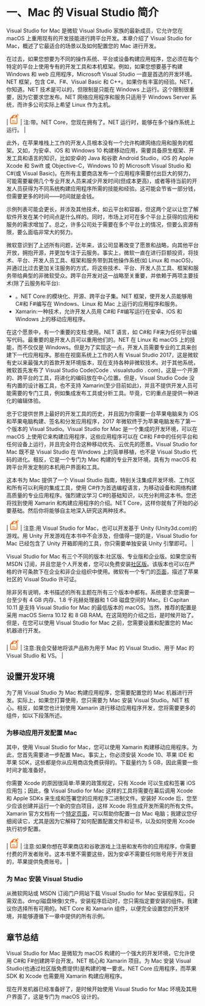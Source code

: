 # 一、Mac 的 Visual Studio 简介

Visual Studio for Mac 是微软 Visual Studio 家族的最新成员，它允许您在 macOS 上重用现有的开发技能进行跨平台开发。本章介绍了 Visual Studio for Mac，概述了它最适合的场景以及如何配置您的 Mac 进行开发。

在过去，如果您想要为不同的操作系统、平台或设备构建应用程序，您必须在每个特定的平台上使用专有的开发工具和本机框架。例如，如果您想要基于构建 Windows 和 web 应用程序，Microsoft Visual Studio 一直是首选的开发环境。NET 框架，包含 C#、F#、Visual Basic 和 C++。如果你有丰富的经验。NET，你知道。NET 技术是可以的，但限制是只能在 Windows 上运行。这个限制很重要，因为它要求您发布。NET 网络应用程序和服务只适用于 Windows Server 系统，而许多公司实际上希望 Linux 作为主机。

| ![](img/note.png) | 注:带。NET Core，您现在拥有了。NET 运行时，能够在多个操作系统上运行。 |

此外，在苹果堆栈上工作的开发人员根本没有一个允许构建网络应用和服务的框架。又如，为安卓、iOS 和 Windows 10 构建移动应用，需要具备原生框架、开发工具和语言的知识，比如安卓的 Java 和谷歌 Android Studio，iOS 的 Apple Xcode 和 Swift 或 Objective-C，Windows 10 的 Microsoft Visual Studio 和 C#(或 Visual Basic)。在所有主要商店发布一个应用程序需要付出巨大的努力，可能需要雇佣几个专业开发人员来减少开发时间(但成本更高)，或者等待当前的开发人员获得为不同系统构建应用程序所需的技能和经验。这可能会节省一部分钱，但需要更多的时间——时间就是金钱。

示例列表可能会更长，并涉及其他技术，如云平台和容器，但这两个足以让您了解软件开发在某个时间点是什么样的。同时，市场上对可在多个平台上获得的应用和服务的需求增加了。总之，许多公司处于需要在多个平台上的情况，但要么资源有限，要么面临非常大的努力。

微软意识到了上述所有问题，近年来，该公司显著改变了愿景和战略，向其他平台开放，拥抱开源，并更加专注于云服务。事实上，微软一直在进行巨额投资，将技术、平台、开发人员工具、框架和服务带到其他操作系统(如 Linux 和 macOS)，并通过比过去更加关注服务的方式，将这些技术、平台、开发人员工具、框架和服务带给典型的非微软受众。跨平台开发对这一战略至关重要，并依赖于两项主要技术(除了云服务和平台):

*   。NET Core:的模块化、开源、跨平台子集。NET 框架，使开发人员能够用 C#和 F#编写在 Windows、Linux 和 Mac 上运行的应用程序和服务。
*   Xamarin:一种技术，允许开发人员用 C#和 F#编写运行在安卓、iOS 和 Windows 上的移动应用程序。

在这个愿景中，有一个重要的支柱:使用。NET 语言，如 C#和 F#来为任何平台编写代码。最重要的是开发人员可以重用他们的。NET 在 Linux 和 macOS 上的技能，而不仅仅是 Windows。但是为了实现这一点，开发人员需要专业的工具来创建下一代应用程序。那些在视窗系统上工作的人有 Visual Studio 2017，这是微软有史以来最强大的首款开发环境版本，现在支持各种非微软技术。对于其他系统，微软首先发布了 Visual Studio Code(Code . visualstudio . com)，这是一个开源的、跨平台的工具，将进化的编码放在中心位置。但是，Visual Studio Code 没有内置的设计器工具，也不支持 Xamarin(至少目前如此)，并且不提供开发人员可能需要的专门工具，例如集成发布工具或分析工具。毕竟，它的重点是提供一种进化的编辑体验。

忠于它提供世界上最好的开发工具的历史，并且因为你需要一台苹果电脑来为 iOS 和苹果电脑构建、签名和分发应用程序，2017 年微软终于为苹果电脑发布了第一个版本的 Visual Studio。Visual Studio for Mac 是一个集成的开发环境，可以在 macOS 上使用它来构建应用程序，这些应用程序可以在 C#和 F#中的任何平台和任何设备上运行，并且完全符合这种移动优先、云优先的愿景。Visual Studio for Mac 既不是 Visual Studio 在 Windows 上的简单移植，也不是 Visual Studio 代码的进化。相反，它是一个专门为 Mac 构建的专业开发环境，具有为 macOS 和跨平台开发定制的本机用户界面和工具。

这本书为 Mac 提供了一个 Visual Studio 指南，特别关注集成开发环境、工作区和所有可以利用的集成工具，使用 C#作为首选编程语言，为移动设备和网络构建高质量的专业应用程序。强烈建议学习 C#的基础知识，以充分利用这本书。您还将找到使用 Xamarin 和构建应用程序的介绍。NET Core，这样你就有了开始的必要基础。然后你将能够自主地深入研究这两种技术。

| ![](img/note.png) | 注意:用 Visual Studio for Mac，也可以开发基于 Unity (Unity3d.com)的游戏。用 Unity 开发游戏在本书中不会涉及，但值得一提的是，Visual Studio for Mac 已经包含了 Unity 开箱即用的工具，你只需要单独安装 Unity 引擎即可。 |

Visual Studio for Mac 有三个不同的版本:社区版、专业版和企业版。如果您没有 MSDN 订阅，并且您是个人开发者，您可以免费安装[社区版](https://bit.ly/2tsuJvR)。该版本也可以在严格的许可条款下在企业和非企业组织中使用。微软有一个专门的[页面](https://www.visualstudio.com/license-terms/mlt553321)，描述了苹果社区的 Visual Studio 许可证。

除非另有说明，本书描述的所有主题在所有三个版本中都有。系统要求:您需要一台至少有 4 GB 内存、1.8 千兆赫处理器和 1 GB 磁盘空间的 Mac。El Capitan 10.11 是支持 Visual Studio for Mac 的最低版本的 macOS。当然，推荐的配置是采用 macOS Sierra 10.12 和 8 GB RAM。在这简短的介绍之后，是时候开始了。但是，在您可以使用 Visual Studio for Mac 之前，您需要设置和配置您的 Mac 机器进行开发。

| ![](img/note.png) | 注意:我会交替地将该产品称为用于 Mac 的 Visual Studio、用于 Mac 的 Visual Studio 和 VS。 |

## 设置开发环境

为了用 Visual Studio 为 Mac 构建应用程序，您需要配置您的 Mac 机器进行开发。实际上，如果您打算使用，您只需要为 Mac 安装 Visual Studio。NET 核心。相反，如果您也计划使用 Xamarin 进行移动应用程序开发，您将需要更多的组件，如以下段落所述。

### 为移动应用开发配置 Mac

其中，使用 Visual Studio for Mac，您可以使用 Xamarin 构建移动应用程序。为此，您首先需要进一步配置 Mac。事实上，你必须安装 Xcode 10、苹果 IDE 和苹果 SDK，这些都是你从应用商店免费获得的。下载量约为 5 GB，因此需要一些时间才能准备好。

你需要 Xcode 的原因很简单:苹果的政策规定，只有 Xcode 可以生成和签署 iOS 应用包；因此，像 Visual Studio for Mac 这样的工具将需要在幕后调用 Xcode 和 Apple SDKs 来生成和签署您的应用程序二进制文件。安装好 Xcode 后，您至少应该创建并运行一个新的空白项目，这样 Xcode 将生成开发所需的所有文件。Xamarin 官方文档有一个[特定页面](https://developer.xamarin.com/guides/ios/getting_started/installation/windows/connecting-to-mac/)，可以帮助你配置一台 Mac 电脑；我建议您仔细阅读它，尤其是因为它解释了如何配置配置文件和证书，以及如何使用 Xcode 执行初步配置。

| ![](img/note.png) | 注意:如果你想在苹果商店和谷歌游戏上注册和发布你的应用程序，你需要付费的开发者账号。这本书里不需要这些，因为安卓不需要任何账号用于开发目的，苹果提供免费账号。 |

### 为 Mac 安装 Visual Studio

从微软网站或 MSDN 订阅门户网站下载 Visual Studio for Mac 安装程序后，只需双击。dmg(磁盘映像)文件。安装程序启动时，您只需指定要安装的组件。我建议你选择所有可用的。NET Core 和 Xamarin 组件，以便完全设置您的开发环境，并能够遵循下一章中提供的所有示例。

## 章节总结

Visual Studio for Mac 是微软为 macOS 构建的一个强大的开发环境，它允许使用 C#和 F#创建跨平台开发。NET 核心和 Xamarin 项目。为 Mac 安装 Visual Studio(也通过社区版免费提供)是构建的唯一要求。NET Core 应用程序，而苹果 SDK 和 Xcode 也需要用 Xamarin 构建应用程序。

现在开发机器已经准备好了，是时候开始使用 Visual Studio for Mac 环境及其用户界面了，这是专门为 macOS 设计的。